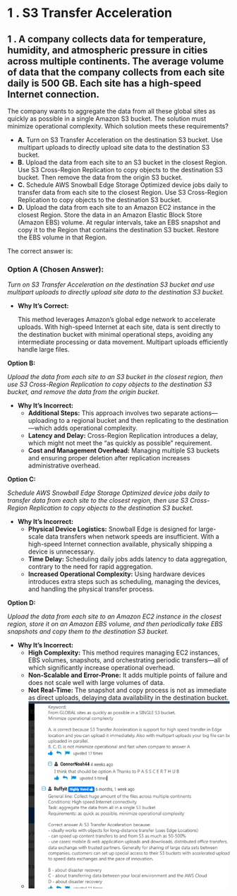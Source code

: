 # 1 . S3 Transfer Acceleration

## 1 . A company collects data for temperature, humidity, and atmospheric pressure in cities across multiple continents. The average volume of data that the company collects from each site daily is 500 GB. Each site has a high-speed Internet connection.

The company wants to aggregate the data from all these global sites as quickly as possible in a single Amazon S3 bucket. The solution must minimize operational complexity.
Which solution meets these requirements?

- **A.** Turn on S3 Transfer Acceleration on the destination S3 bucket. Use multipart uploads to directly upload site data to the destination S3 bucket.
- **B.** Upload the data from each site to an S3 bucket in the closest Region. Use S3 Cross-Region Replication to copy objects to the destination S3 bucket. Then remove the data from the origin S3 bucket.
- **C.** Schedule AWS Snowball Edge Storage Optimized device jobs daily to transfer data from each site to the closest Region. Use S3 Cross-Region Replication to copy objects to the destination S3 bucket.
- **D.** Upload the data from each site to an Amazon EC2 instance in the closest Region. Store the data in an Amazon Elastic Block Store (Amazon EBS) volume. At regular intervals, take an EBS snapshot and copy it to the Region that contains the destination S3 bucket. Restore the EBS volume in that Region.

The correct answer is:

### **Option A (Chosen Answer):**

_Turn on S3 Transfer Acceleration on the destination S3 bucket and use multipart uploads to directly upload site data to the destination S3 bucket._

- **Why It’s Correct:**

  This method leverages Amazon’s global edge network to accelerate uploads. With high-speed Internet at each site, data is sent directly to the destination bucket with minimal operational steps, avoiding any intermediate processing or data movement. Multipart uploads efficiently handle large files.

**Option B:**

_Upload the data from each site to an S3 bucket in the closest region, then use S3 Cross-Region Replication to copy objects to the destination S3 bucket, and remove the data from the origin bucket._

- **Why It’s Incorrect:**
  - **Additional Steps:** This approach involves two separate actions—uploading to a regional bucket and then replicating to the destination—which adds operational complexity.
  - **Latency and Delay:** Cross-Region Replication introduces a delay, which might not meet the “as quickly as possible” requirement.
  - **Cost and Management Overhead:** Managing multiple S3 buckets and ensuring proper deletion after replication increases administrative overhead.

**Option C:**

_Schedule AWS Snowball Edge Storage Optimized device jobs daily to transfer data from each site to the closest region, then use S3 Cross-Region Replication to copy objects to the destination S3 bucket._

- **Why It’s Incorrect:**
  - **Physical Device Logistics:** Snowball Edge is designed for large-scale data transfers when network speeds are insufficient. With a high-speed Internet connection available, physically shipping a device is unnecessary.
  - **Time Delay:** Scheduling daily jobs adds latency to data aggregation, contrary to the need for rapid aggregation.
  - **Increased Operational Complexity:** Using hardware devices introduces extra steps such as scheduling, managing the devices, and handling the physical transfer process.

**Option D:**

_Upload the data from each site to an Amazon EC2 instance in the closest region, store it on an Amazon EBS volume, and then periodically take EBS snapshots and copy them to the destination S3 bucket._

- **Why It’s Incorrect:**
  - **High Complexity:** This method requires managing EC2 instances, EBS volumes, snapshots, and orchestrating periodic transfers—all of which significantly increase operational overhead.
  - **Non-Scalable and Error-Prone:** It adds multiple points of failure and does not scale well with large volumes of data.
  - **Not Real-Time:** The snapshot and copy process is not as immediate as direct uploads, delaying data availability in the destination bucket.
  - ![1743178987891](image/s3/1743178987891.png)
